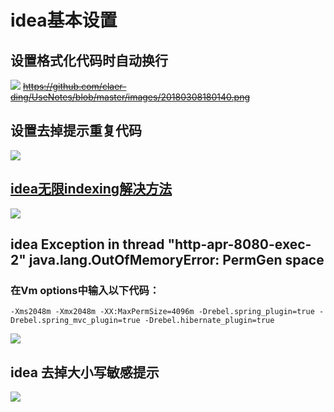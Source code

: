 # idea基本设置

## 设置格式化代码时自动换行
![](https://github.com/claer-ding/UseNotes/blob/master/images/20180227174027.png)
~~https://github.com/claer-ding/UseNotes/blob/master/images/20180308180140.png~~

## 设置去掉提示重复代码
![](https://github.com/claer-ding/UseNotes/blob/master/images/20180227175329.png)

## [idea无限indexing解决方法](https://github.com/tengj/IntelliJ-IDEA-Tutorial/blob/newMaster/IntelliJ-IDEA-cache.md)
![](https://github.com/tengj/IntelliJ-IDEA-Tutorial/raw/newMaster/images/xii-a-invalidate-cache-1.jpg)

## idea Exception in thread "http-apr-8080-exec-2" java.lang.OutOfMemoryError: PermGen space
### 在Vm options中输入以下代码：
```
-Xms2048m -Xmx2048m -XX:MaxPermSize=4096m -Drebel.spring_plugin=true -Drebel.spring_mvc_plugin=true -Drebel.hibernate_plugin=true
```
![](https://github.com/claer-ding/UseNotes/blob/master/images/20180323100217.png)

## idea 去掉大小写敏感提示
![](https://github.com/claer-ding/UseNotes/blob/master/images/IDEA%E5%8E%BB%E6%8E%89%E5%A4%A7%E5%B0%8F%E5%86%99%E5%8C%BA%E5%88%86%E6%8F%90%E7%A4%BA.png)
